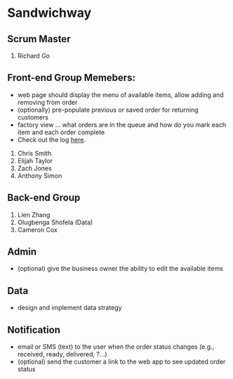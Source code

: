 # Sandwichway

## Scrum Master
1. Richard Go

## Front-end Group Memebers:
- web page should display the menu of available items, allow adding and removing from order 
- (optionally) pre-populate previous or saved order for returning customers
- factory view ... what orders are in the queue and how do you mark each item and each order complete
- Check out the log [here](https://github.com/gowebUSA/MSSA-Group-Project/wiki/Log).
1. Chris Smith
2. Elijah Taylor
3. Zach Jones
4. Anthony Simon

## Back-end Group
1. Lien Zhang
2. Olugbenga Shofela (Data)
3. Cameron Cox

## Admin
- (optional) give the business owner the ability to edit the available items
## Data
- design and implement data strategy 
## Notification
- email or SMS (text) to the user when the order status changes (e.g., received, ready, delivered, ?...)
- (optional) send the customer a link to the web app to see updated order status

